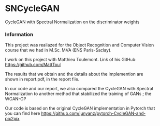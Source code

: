 # SNCycleGAN

CycleGAN with Spectral Normalization on the discriminator weights

### Information

This project was realiazed for the Object Recognition and Computer Vision course that we had in M.Sc. MVA (ENS Paris-Saclay).

I work on this project with Matthieu Toulemont. Link of his GitHub https://github.com/MattToul

The results that we obtain and the details about the implemention are shown in report.pdf, in the report file.

In our code and our report, we also compared the CycleGAN with Spectral Normalization to another method that stabilized the training of GANs ; the WGAN-GP

Our code is based on the original CycleGAN implementation in Pytorch that you can find here https://github.com/junyanz/pytorch-CycleGAN-and-pix2pix
